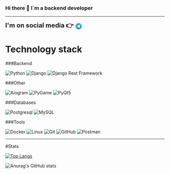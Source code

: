 ### Hi there 👋 I`m a backend developer
___

[comment]: <> (<div id="header" align="center">)

[comment]: <> (  <img src="static/programming.gif" width="800"/>)

[comment]: <> (</div>)

<div>
    <strong style = "font-size: 20px"> I'm on social media 👉 </strong> 
    <a href="https://t.me/Mihey_83">
        <img align="center" alt="Telegram" width="22px" src="static/icons/social_network/telegram.png">
    </a>
</div>

# Technology stack


###Backend

![Python](https://img.shields.io/badge/-Python-386e9d?style=flat&logo=Python&logoColor=ffd241&)
![Django](https://img.shields.io/badge/-Django-0aad48?style=flat&logo=Django)
![Django Rest Framework](https://img.shields.io/badge/DRF-red?style=flat&logo=Django)


###Other

![Aiogram](https://img.shields.io/badge/-Aiogram-blue?style=flat&logo=)
![PyGame](https://img.shields.io/badge/-PyGame-73db28?style=flat&logo=PyGame)
![PyQt5](https://img.shields.io/badge/-PyQt5-09db1f?style=flat&logo=PyQt5)


###Databases

![Postgresql](https://img.shields.io/badge/-Postgresql-%232c3e50?style=flat-square&logo=Postgresql)
![MySQL](https://img.shields.io/badge/-MySQL-4479A1?style=flat-square&logo=mysql&logoColor=ffffff)


###Tools

![Docker](https://img.shields.io/badge/-Docker-46a2f1?style=flat-square&logo=docker&logoColor=white)
![Linux](https://img.shields.io/badge/Linux-black?style=flat-square&logo=linux)
![Git](https://img.shields.io/badge/-Git-black?style=flat-square&logo=git)
![GitHub](https://img.shields.io/badge/-GitHub-181717?style=flat-square&logo=github)
![Postman](https://img.shields.io/badge/Postman-black?style=flat-square&logo=postman)

___

#Stats

[![Top Langs](https://github-readme-stats.vercel.app/api/top-langs/?username=DeNeMiX83&layout=compact&bg_color=DEG,012a2b,013b3c,014c4e,015f60,017273,018587&theme=dark)](https://github.com/DeNeMiX83/github-readme-stats)

![Anurag's GitHub stats](https://github-readme-stats.vercel.app/api?username=DeNeMiX83&show_icons=true&bg_color=DEG,012a2b,013b3c,014c4e,015f60,017273,018587&theme=dark)
